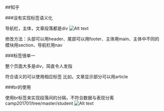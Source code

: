 ##知乎

###没有实现标签语义化

导航栏，主体，文章段落都是div
![Alt text](https://github.com/hanxuew/camp201701/raw/master/student/task1/img/zhihu.png)

修改方法：头部可以用header、尾部可以用footer、主体用main、主体中不同的模块用section、导航栏用nav

###标签很单一

整个页面大多是div，简直令人发指

符合语义的可以使用相应标签
比如，文章显示部分可以用article

###br的使用

使用br标签来实现段落间的分隔，不符合数据与表现分离
camp201701/tree/master/student
![Alt text](https://github.com/hanxuew/camp201701/raw/master/student/task1/img/zhihu1.png)
